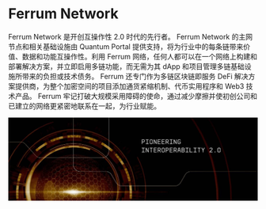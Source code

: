 # Ferrum Network

Ferrum Network 是开创互操作性 2.0 时代的先行者。 Ferrum Network 的主网节点和相关基础设施由 Quantum Portal 提供支持，将为行业中的每条链带来价值、数据和功能互操作性。利用 Ferrum 网络，任何人都可以在一个网络上构建和部署解决方案，并立即启用多链功能，而无需为其 dApp 和项目管理多链基础设施所带来的负担或技术债务。
Ferrum 还专门作为多链区块链即服务 DeFi 解决方案提供商，为整个加密空间的项目添加通货紧缩机制、代币实用程序和 Web3 技术产品。
Ferrum 牢记打破大规模采用障碍的使命，通过减少摩擦并使初创公司和已建立的网络更紧密地联系在一起，为行业赋能。

![1500x500](1500x500.jpg)

